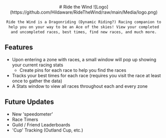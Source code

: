 <div align='center'>
    # Ride the Wind
    ![Logo](https://github.com/Hildaware/RideTheWind/raw/main/Media/logo.png)

    Ride the Wind is a Dragonriding (Dynamic Riding?) Racing companion to help you on your way to be an Ace of the skies! View your completed and uncompleted races, best times, find new races, and much more.
</div>

## Features

* Upon entering a zone with races, a small window will pop up showing your current racing stats
    * Create pins for each race to help you find the races
* Tracks your best times for each race (requires you visit the race at least once to gather the data)
* A Stats window to view all races throughout each and every zone


## Future Updates
- New 'speedometer'
- Race Timers
- Guild / Friend Leaderboards
- 'Cup' Tracking (Outland Cup, etc.)